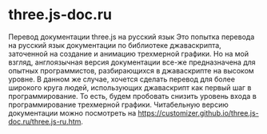 # three.js-doc.ru
Перевод документации three.js на русский язык
Это попытка перевода на русский язык документации по библиотеке джаваскрипта, заточенной на создание и анимацию трехмерной графики.
Но на мой взгляд, англоязычная версия документации все-же предназначена для опытных программистов, разбирающихся в джаваскрипте на
высоком уровне. В данном же случае, хочется сделать перевод для более широкого круга людей, использующих джаваскрипт как первый шаг
в программирование. То есть, будем пробовать снизить уровень входа в программирование трехмерной графики.
Читабельную версию документации можно посмотреть  на https://customizer.github.io/three.js-doc.ru/three.js-ru.htm.
